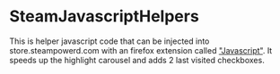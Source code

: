 # SteamJavascriptHelpers
This is helper javascript code that can be injected into store.steampowerd.com with an firefox extension called <a href="https://github.com/chee/javascript">"Javascript"</a>.
It speeds up the highlight carousel and adds 2 last visited checkboxes.
